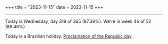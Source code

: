 +++
title = "2023-11-15"
date = 2023-11-15
+++

---

Today is Wednesday, day 319 of 365 (87.39%). We're in week 46 of 52 (88.46%).

Today is a Brazilian holiday. [Proclamation of the Republic day](https://en.wikipedia.org/wiki/Proclamation_of_the_Republic_(Brazil)).
